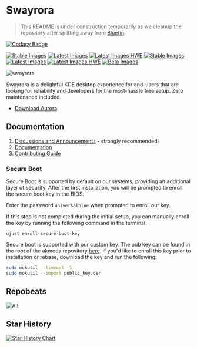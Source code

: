 # Swayrora

>This README is under construction temporarily as we cleanup the repository after splitting away from [Bluefin](https://github.com/ublue-os/bluefin).

[![Codacy Badge](https://app.codacy.com/project/badge/Grade/a940189170c8456c85a75ea36edb32c7)](https://app.codacy.com/gh/bytesquire/swayrora/dashboard?utm_source=gh&utm_medium=referral&utm_content=&utm_campaign=Badge_grade)

[![Stable Images](https://github.com/bytesquire/swayrora/actions/workflows/build-image-stable.yml/badge.svg)](https://github.com/bytesquire/swayrora/actions/workflows/build-image-stable.yml) [![Latest Images](https://github.com/bytesquire/swayrora/actions/workflows/build-image-latest-main.yml/badge.svg)](https://github.com/bytesquire/swayrora/actions/workflows/build-image-latest-main.yml) [![Latest Images HWE](https://github.com/bytesquire/swayrora/actions/workflows/build-image-latest-hwe.yml/badge.svg)](https://github.com/bytesquire/swayrora/actions/workflows/build-image-latest-hwe.yml)
[![Stable Images](https://github.com/ublue-os/aurora/actions/workflows/build-image-stable.yml/badge.svg)](https://github.com/ublue-os/aurora/actions/workflows/build-image-stable.yml) [![Latest Images](https://github.com/bytesquire/swayrora/actions/workflows/build-image-latest-main.yml/badge.svg)](https://github.com/bytesquire/swayrora/actions/workflows/build-image-latest-main.yml) [![Latest Images HWE](https://github.com/bytesquire/swayrora/actions/workflows/build-image-latest-hwe.yml/badge.svg)](https://github.com/bytesquire/swayrora/actions/workflows/build-image-latest-hwe.yml) [![Beta Images](https://github.com/bytesquire/swayrora/actions/workflows/build-image-beta.yml/badge.svg)](https://github.com/bytesquire/swayrora/actions/workflows/build-image-beta.yml)


![swayrora](https://github.com/user-attachments/assets/5d16c9fd-cdfa-49a0-bc03-b28026f8c6df)


Swayrora is a delightful KDE desktop experience for end-users that are looking for reliability and developers for the most-hassle free setup. Zero maintenance included.

- [Download Aurora](https://getaurora.dev)

## Documentation

1. [Discussions and Announcements](https://universal-blue.discourse.group/c/aurora/11) - strongly recommended!
2. [Documentation](https://docs.getaurora.dev/)
3. [Contributing Guide](https://docs.projectbluefin.io/contributing)

### Secure Boot

Secure Boot is supported by default on our systems, providing an additional layer of security. After the first installation, you will be prompted to enroll the secure boot key in the BIOS.

Enter the password `universalblue`
when prompted to enroll our key.

If this step is not completed during the initial setup, you can manually enroll the key by running the following command in the terminal:

`
ujust enroll-secure-boot-key
`

Secure boot is supported with our custom key. The pub key can be found in the root of the akmods repository [here](https://github.com/ublue-os/akmods/raw/main/certs/public_key.der).
If you'd like to enroll this key prior to installation or rebase, download the key and run the following:

```bash
sudo mokutil --timeout -1
sudo mokutil --import public_key.der
```

## Repobeats

![Alt](https://repobeats.axiom.co/api/embed/c86e98a6654e55f789375ff210dd4eb95f757906.svg "Repobeats analytics image")

## Star History

<a href="https://star-history.com/#bytesquire/swayrora&Date">
  <picture>
    <source media="(prefers-color-scheme: dark)" srcset="https://api.star-history.com/svg?repos=bytesquire/swayrora&type=Date&theme=dark" />
    <source media="(prefers-color-scheme: light)" srcset="https://api.star-history.com/svg?repos=bytesquire/swayrora&type=Date" />
    <img alt="Star History Chart" src="https://api.star-history.com/svg?repos=bytesquire/swayrora&type=Date" />
  </picture>
</a>
